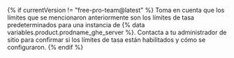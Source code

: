 {% if currentVersion != "free-pro-team@latest" %}
Toma en cuenta que los límites que se mencionaron anteriormente son los límites de tasa predeterminados para una instancia de {% data variables.product.prodname_ghe_server %}. Contacta a tu administrador de sitio para confirmar si los límites de tasa están habilitados y cómo se configuraron.
{% endif %}
